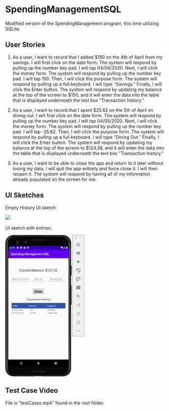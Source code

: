 # SpendingManagementSQL
Modified version of the SpendingManagement program, this time utilizing SQLite.
## User Stories
1) As a user, I want to record that I added $150 on the 4th of April from my savings. I will first click on the date form. The system will respond by pulling up the number key pad. I will tap 04/04/2020. Next, I will click the money form. The system will respond by pulling up the number key pad. I will tap 150. Then, I will click the purpose form. The system will respond by pulling up a full keyboard. I will type "Savings." Finally, I will click the Enter button. The system will respond by updating my balance at the top of the screen to $150, and it will enter the data into the table that is displayed underneath the text box "Transaction history."

2) As a user, I want to record that I spent $25.62 on the 5th of April on dining out. I will first click on the date form. The system will respond by pulling up the number key pad. I will tap 04/05/2020. Next, I will click the money form. The system will respond by pulling up the number key pad. I will tap -25.62. Then, I will click the purpose form. The system will respond by pulling up a full keyboard. I will type "Dining Out." Finally, I will click the Enter button. The system will respond by updating my balance at the top of the screen to $124.38, and it will enter the data into the table that is displayed underneath the text box "Transaction history."

3) As a user, I want to be able to close the app and return to it later without losing my data. I will quit the app entirely and force close it. I will then reopen it. The system will respond by having all of my information already populated on the screen for me.

## UI Sketches
Empty History UI sketch:

<img src="images/emptyHistoryI.png" width="250" >

UI sketch with entries:

<img src="images/populatedDataUI.png" width="250" >

## Test Case Video
File is "testCases.mp4" found in the root folder.
